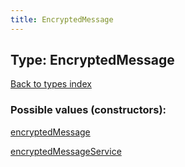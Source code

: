 ```yaml
---
title: EncryptedMessage
---
```

## Type: EncryptedMessage  
[Back to types index](index.md)



### Possible values (constructors):

[encryptedMessage](../constructors/encryptedMessage.md)  

[encryptedMessageService](../constructors/encryptedMessageService.md)  

